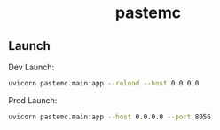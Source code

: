 <div align="center">

# pastemc

</div>

## Launch

Dev Launch:

``` bash
uvicorn pastemc.main:app --reload --host 0.0.0.0
```

Prod Launch:

``` bash
uvicorn pastemc.main:app --host 0.0.0.0 --port 8056
```

